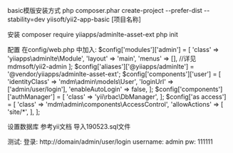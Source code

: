 basic模版安装方式
php composer.phar create-project --prefer-dist --stability=dev yiisoft/yii2-app-basic [项目名称]

安装
composer require yiiapps/adminlte-asset-ext
php init

配置
在config/web.php 中加入:
$config['modules']['admin'] = [
    'class' => 'yiiapps\adminlte\Module',
    'layout' => 'main',
    'menus' => [], //详见 mdmsoft/yii2-admin
];
$config['aliases']['@yiiapps/adminlte'] = '@vendor/yiiapps/adminlte-asset-ext';
$config['components']['user'] = [
    'identityClass' => 'mdm\admin\models\User',
    'loginUrl' => ['admin/user/login'],
    'enableAutoLogin' => false,
];
$config['components']['authManager'] = [
    'class' => 'yii\rbac\DbManager',
];
$config['as access'] = [
    'class' => 'mdm\admin\components\AccessControl',
    'allowActions' => [
        'site/*',
    ],
];

设置数据库
参考yii文档
导入190523.sql文件

测试:
登录: http://domain/admin/user/login
username: admin  pw: 111111